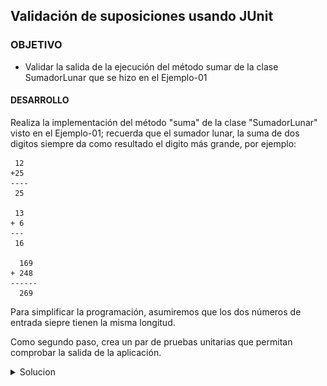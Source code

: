 ## Validación de suposiciones usando JUnit

### OBJETIVO 

- Validar la salida de la ejecución del método sumar de la clase SumadorLunar que se hizo en el Ejemplo-01

#### DESARROLLO

Realiza la implementación del método "suma" de la clase "SumadorLunar" visto en el Ejemplo-01; recuerda que el sumador lunar, la suma de dos digitos siempre da como resultado el digito más grande, por ejemplo: 

	 12
	+25
 	----
	 25
	 
	 13 
	+ 6 
	---
	 16

	  169
	+ 248
	------
	  269

Para simplificar la programación, asumiremos que los dos números de entrada siepre tienen la misma longitud.

Como segundo paso, crea un par de pruebas unitarias que permitan comprobar la salida de la aplicación.

<details>

<summary>Solucion</summary>
1. Implementar el método suma. Se propone la siguiente implementación pero no es la única que proporciona el resultado correcto:
```java
public class SumadorLunar {

	public Integer sumar(Integer a, Integer b) {
		
		String strA = codificaNumero(a);
		String strB = codificaNumero(b);
		
		StringBuilder resultado = new StringBuilder();
		
		for(int i = 0; i < strA.length(); i++) {
			resultado.append(getDigitoMayor(strA.charAt(i), strB.charAt(i)));
		}
		
		return Integer.parseInt(resultado.toString());
	}
	
	private String codificaNumero(Integer numero) {
		return String.valueOf(numero);
	}
	
	private String getDigitoMayor(char a, char b) {
		return String.valueOf(Math.max(Character.getNumericValue(a), Character.getNumericValue(b)));
	}
}
```


2. Implementamos la clase de prueba, usando el método assertEquals:
```java
	@Test
	void sumaLunar() {
		SumadorLunar sumador = new SumadorLunar();
		assertEquals(25, sumador.sumar(12, 25));
		assertEquals(269, sumador.sumar(169, 248));
	}
```

3. Ejecutamos la prueba y comprobamos que el resultado de todas las pruebas sea correcto.

![imagen](img/figura_01.png)



</details> 





